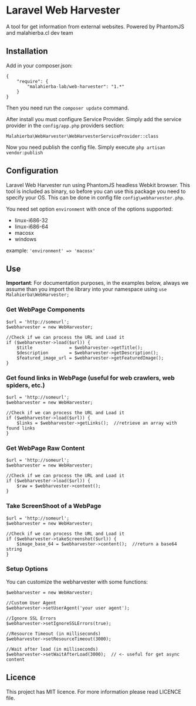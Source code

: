 # Laravel Web Harvester

A tool for get information from external websites. Powered by PhantomJS and malahierba.cl dev team

## Installation

Add in your composer.json:

    {
        "require": {
            "malahierba-lab/web-harvester": "1.*"
        }
    }

Then you need run the `composer update` command.

After install you must configure Service Provider. Simply add the service provider in the `config/app.php` providers section:

    Malahierba\WebHarvester\WebHarvesterServiceProvider::class

Now you need publish the config file. Simply execute `php artisan vendor:publish`

## Configuration

Laravel Web Harvester run using PhantomJS headless Webkit browser. This tool is included as binary, so before you can use this package you need to specify your OS. This can be done in config file `config\webharvester.php`.

You need set option `environment` with once of the options supported:

- linux-i686-32
- linux-i686-64
- macosx
- windows

example: `'environment' => 'macosx'`

## Use

**Important**: For documentation purposes, in the examples below, always we assume than you import the library into your namespace using `use Malahierba\WebHarvester;`

### Get WebPage Components

    $url = 'http://someurl';
    $webharvester = new WebHarvester;
    
    //Check if we can process the URL and Load it
    if ($webharvester->load($url)) {
        $title              = $webharvester->getTitle();
        $description        = $webharvester->getDescription();
        $featured_image_url = $webharvester->getFeaturedImage();
    }

### Get found links in WebPage (useful for web crawlers, web spiders, etc.)

    $url = 'http://someurl';
    $webharvester = new WebHarvester;
    
    //Check if we can process the URL and Load it
    if ($webharvester->load($url)) {
        $links = $webharvester->getLinks();  //retrieve an array with found links
    }

### Get WebPage Raw Content

    $url = 'http://someurl';
    $webharvester = new WebHarvester;
    
    //Check if we can process the URL and Load it
    if ($webharvester->load($url)) {
        $raw = $webharvester->content();
    }

### Take ScreenShoot of a WebPage

    $url = 'http://someurl';
    $webharvester = new WebHarvester;
    
    //Check if we can process the URL and Load it
    if ($webharvester->takeScreenshot($url)) {
        $image_base_64 = $webharvester->content();  //return a base64 string
    }

### Setup Options

You can customize the webharvester with some functions:

    $webharvester = new WebHarvester;

    //Custom User Agent
    $webharvester->setUserAgent('your user agent');

    //Ignore SSL Errors
    $webharvester->setIgnoreSSLErrors(true);

    //Resource Timeout (in milliseconds)
    $webharvester->setResourceTimeout(3000);

    //Wait after load (in milliseconds)
    $webharvester->setWaitAfterLoad(3000);  // <- useful for get async content
    
## Licence

This project has MIT licence. For more information please read LICENCE file.